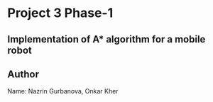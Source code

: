 # Project 3 Phase-1
## Implementation of A* algorithm for a mobile robot

## Author
Name: Nazrin Gurbanova, Onkar Kher
